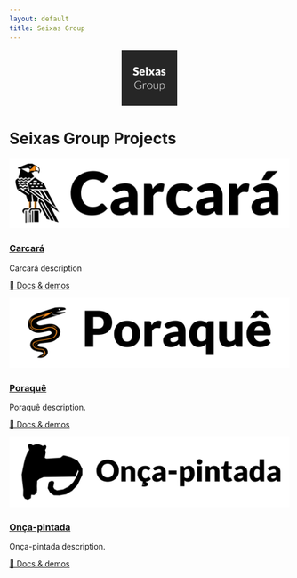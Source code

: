```yaml
---
layout: default
title: Seixas Group
---
```


<div style="text-align:center;">
  <img src="/assets/seixasgroup_logo.png" alt="Seixas Group Logo" style="max-width:100px;" />
</div>

# Seixas Group Projects

<div class="projects-grid">

  <div class="project-card">
    <a href="https://github.com/seixasgroup/carcara">
      <img src="/assets/carcara_logo.png" alt="Carcará logo" class="project-logo"/>
      <h3>Carcará</h3>
    </a>
    <p>Carcará description</p>
    <p><a href="https://seixasgroup.github.io/carcara/">📖 Docs & demos</a></p>
  </div>

  <div class="project-card">
    <a href="https://github.com/seixasgroup/poraque">
      <img src="/assets/poraque_logo.png" alt="Poraquê logo" class="project-logo"/>
      <h3>Poraquê</h3>
    </a>
    <p>Poraquê description.</p>
    <p><a href="https://seixasgroup.github.io/poraque/">📖 Docs & demos</a></p>
  </div>

  <div class="project-card">
    <a href="https://github.com/seixasgroup/oncapintada">
      <img src="/assets/oncapintada_logo.png" alt="Onça-pintada logo" class="project-logo"/>
      <h3>Onça-pintada</h3>
    </a>
    <p>Onça-pintada description.</p>
    <p><a href="https://seixasgroup.github.io/oncapintada/">📖 Docs & demos</a></p>
  </div>

</div>

